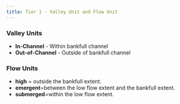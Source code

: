 ```yaml
---
title: Tier 1 - Valley Unit and Flow Unit
---
```

### Valley Units
- **In-Channel** - Within bankfull channel
- **Out-of-Channel** - Outside of bankfull channel

### Flow Units
- **high** = outside the bankfull extent.
- **emergent**=between the low flow extent and the bankfull extent.
- **submerged**=within the low flow extent.

